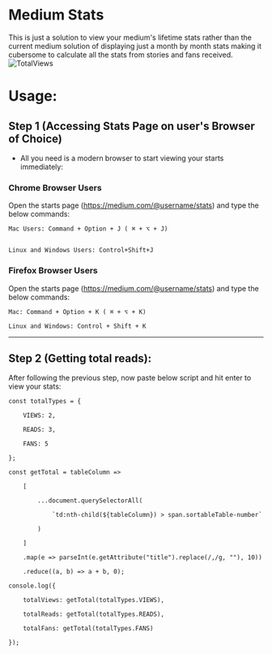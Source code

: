 # Medium Stats

This is just a solution to view your medium's lifetime stats rather than the current medium solution of displaying just a month by month stats making it cubersome to calculate all the stats from stories and fans received.
![TotalViews](https://user-images.githubusercontent.com/30528167/150292278-afc3caa8-bb25-4abc-8486-c80209d6c325.PNG)


# Usage:

## Step 1 (Accessing Stats Page on user's Browser of Choice)
- All you need is a modern browser to start viewing your starts immediately:

### Chrome Browser Users
Open the starts page (https://medium.com/@username/stats) and type the below commands:

    Mac Users: Command + Option + J ( ⌘ + ⌥ + J)


    Linux and Windows Users: Control+Shift+J 

### Firefox Browser Users
Open the starts page (https://medium.com/@username/stats) and type the below commands:

    Mac: Command + Option + K ( ⌘ + ⌥ + K)

    Linux and Windows: Control + Shift + K

___

## Step 2 (Getting total reads):

After following the previous step, now paste below script and hit enter to view your stats:

    const totalTypes = {

        VIEWS: 2,

        READS: 3,

        FANS: 5

    };

    const getTotal = tableColumn =>

        [

            ...document.querySelectorAll(

                `td:nth-child(${tableColumn}) > span.sortableTable-number`

            )

        ]

        .map(e => parseInt(e.getAttribute("title").replace(/,/g, ""), 10))

        .reduce((a, b) => a + b, 0);

    console.log({

        totalViews: getTotal(totalTypes.VIEWS),

        totalReads: getTotal(totalTypes.READS),

        totalFans: getTotal(totalTypes.FANS)

    });